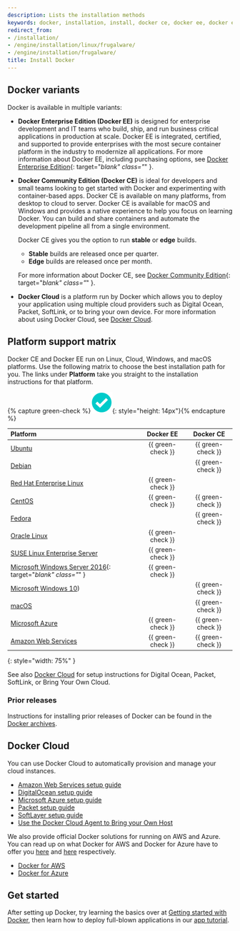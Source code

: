 ```yaml
---
description: Lists the installation methods
keywords: docker, installation, install, docker ce, docker ee, docker editions, stable, edge
redirect_from:
- /installation/
- /engine/installation/linux/frugalware/
- /engine/installation/frugalware/
title: Install Docker
---
```


## Docker variants

Docker is available in multiple variants:

- **Docker Enterprise Edition (Docker EE)** is designed for enterprise
  development and IT teams who build, ship, and run business critical
  applications in production at scale. Docker EE is integrated, certified, and
  supported to provide enterprises with the most secure container platform in
  the industry to modernize all applications. For more information
  about Docker EE, including purchasing options, see
  [Docker Enterprise Edition](https://www.docker.com/enterprise-edition/){: target="_blank" class="_" }.

- **Docker Community Edition (Docker CE)** is ideal for developers and small
  teams looking to get started with Docker and experimenting with
  container-based apps. Docker CE is available on many platforms, from desktop
  to cloud to server. Docker CE is available for macOS and Windows and provides
  a native experience to help you focus on learning Docker. You can build and
  share containers and automate the development pipeline all from a single
  environment.

  Docker CE gives you the option to run **stable** or **edge** builds.

  - **Stable** builds are released once per quarter.
  - **Edge** builds are released once per month.

  For more information about Docker CE, see
  [Docker Community Edition](https://www.docker.com/community-edition/){: target="_blank" class="_" }.

- **Docker Cloud** is a platform run by Docker which allows you to deploy your
  application using multiple cloud providers such as Digital Ocean, Packet,
  SoftLink, or to bring your own device. For more information about using Docker
  Cloud, see [Docker Cloud](#docker-cloud).

## Platform support matrix

Docker CE and Docker EE run on Linux, Cloud, Windows, and macOS platforms. Use
the following matrix to choose the best installation path for you. The links
under **Platform** take you straight to the installation instructions for that
platform.

{% capture green-check %}![yes](images/green-check.svg){: style="height: 14px"}{% endcapture %}

| Platform                                                                             | Docker EE         | Docker CE         |
|:-------------------------------------------------------------------------------------|:-----------------:|:-----------------:|
| [Ubuntu](linux/ubuntulinux.md)                                                       | {{ green-check }} | {{ green-check }} |
| [Debian](linux/debian.md)                                                            |                   | {{ green-check }} |
| [Red Hat Enterprise Linux](linux/rhel.md)                                            | {{ green-check }} |                   |
| [CentOS](linux/centos.md)                                                            | {{ green-check }} | {{ green-check }} |
| [Fedora](linux/fedora.md)                                                            |                   | {{ green-check }} |
| [Oracle Linux](linux/oracle.md)                                                      | {{ green-check }} |                   |
| [SUSE Linux Enterprise Server](linux/suse.md)                                        | {{ green-check }} |                   |
| [Microsoft Windows Server 2016](https://docs.microsoft.com/en-us/virtualization/windowscontainers/quick-start/quick-start-windows-server){: target="_blank" class="_" } | {{ green-check }} |                   |
| [Microsoft Windows 10](/docker-for-windows/))                                        |                   | {{ green-check }} |
| [macOS](/docker-for-mac/)                                                            |                   | {{ green-check }} |
| [Microsoft Azure](/docker-cloud/infrastructure/link-aws.md)                          | {{ green-check }} | {{ green-check }} |
| [Amazon Web Services](/docker-cloud/infrastructure/link-aws.md)                      | {{ green-check }} | {{ green-check }} |
{: style="width: 75%" }

See also [Docker Cloud](#on-docker-cloud) for setup instructions for
Digital Ocean, Packet, SoftLink, or Bring Your Own Cloud.

### Prior releases

Instructions for installing prior releases of Docker can be found in the
[Docker archives](/docsarchive/).

## Docker Cloud

You can use Docker Cloud to automatically provision and manage your cloud instances.

* [Amazon Web Services setup guide](/docker-cloud/infrastructure/link-aws.md)
* [DigitalOcean setup guide](/docker-cloud/infrastructure/link-do.md)
* [Microsoft Azure setup guide](/docker-cloud/infrastructure/link-azure.md)
* [Packet setup guide](/docker-cloud/infrastructure/link-packet.md)
* [SoftLayer setup guide](/docker-cloud/infrastructure/link-softlayer.md)
* [Use the Docker Cloud Agent to Bring your Own Host](/docker-cloud/infrastructure/byoh.md)

We also provide official Docker solutions for running on AWS and Azure. You can read
up on what Docker for AWS and Docker for Azure have to offer you
[here](/docker-for-aws/why/) and [here](/docker-for-azure/why/) respectively.

* [Docker for AWS](/docker-for-aws/)
* [Docker for Azure](/docker-for-azure/)

## Get started

After setting up Docker, try learning the basics over at
[Getting started with Docker](/engine/getstarted/), then learn how to deploy
full-blown applications in our [app tutorial](/engine/getstarted-voting-app/).
